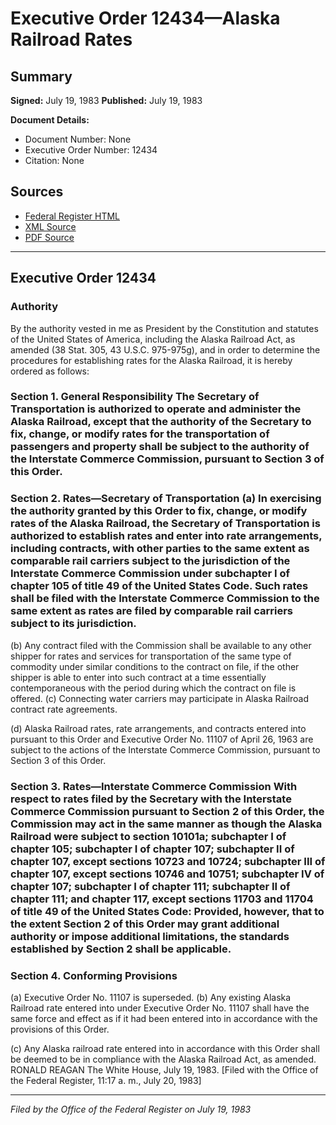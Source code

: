 # Executive Order 12434—Alaska Railroad Rates

## Summary

**Signed:** July 19, 1983
**Published:** July 19, 1983

**Document Details:**
- Document Number: None
- Executive Order Number: 12434
- Citation: None

## Sources
- [Federal Register HTML](https://www.presidency.ucsb.edu/documents/executive-order-12434-alaska-railroad-rates)
- [XML Source](None)
- [PDF Source](None)

---

## Executive Order 12434

### Authority

By the authority vested in me as President by the Constitution and statutes of the United States of America, including the Alaska Railroad Act, as amended (38 Stat. 305, 43 U.S.C. 975-975g), and in order to determine the procedures for establishing rates for the Alaska Railroad, it is hereby ordered as follows:
### Section 1. General Responsibility The Secretary of Transportation is authorized to operate and administer the Alaska Railroad, except that the authority of the Secretary to fix, change, or modify rates for the transportation of passengers and property shall be subject to the authority of the Interstate Commerce Commission, pursuant to Section 3 of this Order.

### Section 2. Rates—Secretary of Transportation (a) In exercising the authority granted by this Order to fix, change, or modify rates of the Alaska Railroad, the Secretary of Transportation is authorized to establish rates and enter into rate arrangements, including contracts, with other parties to the same extent as comparable rail carriers subject to the jurisdiction of the Interstate Commerce Commission under subchapter I of chapter 105 of title 49 of the United States Code. Such rates shall be filed with the Interstate Commerce Commission to the same extent as rates are filed by comparable rail carriers subject to its jurisdiction.

(b) Any contract filed with the Commission shall be available to any other shipper for rates and services for transportation of the same type of commodity under similar conditions to the contract on file, if the other shipper is able to enter into such contract at a time essentially contemporaneous with the period during which the contract on file is offered.
(c) Connecting water carriers may participate in Alaska Railroad contract rate agreements.

(d) Alaska Railroad rates, rate arrangements, and contracts entered into pursuant to this Order and Executive Order No. 11107 of April 26, 1963 are subject to the actions of the Interstate Commerce Commission, pursuant to Section 3 of this Order.
### Section 3. Rates—Interstate Commerce Commission With respect to rates filed by the Secretary with the Interstate Commerce Commission pursuant to Section 2 of this Order, the Commission may act in the same manner as though the Alaska Railroad were subject to section 10101a; subchapter I of chapter 105; subchapter I of chapter 107; subchapter II of chapter 107, except sections 10723 and 10724; subchapter III of chapter 107, except sections 10746 and 10751; subchapter IV of chapter 107; subchapter I of chapter 111; subchapter II of chapter 111; and chapter 117, except sections 11703 and 11704 of title 49 of the United States Code: Provided, however, that to the extent Section 2 of this Order may grant additional authority or impose additional limitations, the standards established by Section 2 shall be applicable.

### Section 4. Conforming Provisions

(a) Executive Order No. 11107 is superseded.
(b) Any existing Alaska Railroad rate entered into under Executive Order No. 11107 shall have the same force and effect as if it had been entered into in accordance with the provisions of this Order.

(c) Any Alaska railroad rate entered into in accordance with this Order shall be deemed to be in compliance with the Alaska Railroad Act, as amended.
RONALD REAGAN
The White House,
July 19, 1983.
[Filed with the Office of the Federal Register, 11:17 a. m., July 20, 1983]

---

*Filed by the Office of the Federal Register on July 19, 1983*
